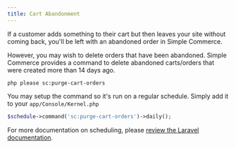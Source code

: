 ```yaml
---
title: Cart Abandonment
---
```


If a customer adds something to their cart but then leaves your site without coming back, you'll be left with an abandoned order in Simple Commerce. 

However, you may wish to delete orders that have been abandoned. Simple Commerce provides a command to delete abandoned carts/orders that were created more than 14 days ago.

```
php please sc:purge-cart-orders
```

You may setup the command so it's run on a regular schedule. Simply add it to your `app/Console/Kernel.php`

```php
$schedule->command('sc:purge-cart-orders')->daily();
```

For more documentation on scheduling, please [review the Laravel documentation](https://laravel.com/docs/master/scheduling#scheduling-artisan-commands).